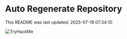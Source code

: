 # Auto Regenerate Repository

This README was last updated: 2025-07-18 07:34:10

 ![TryHackMe](https://tryhackme.com/badge/533634)